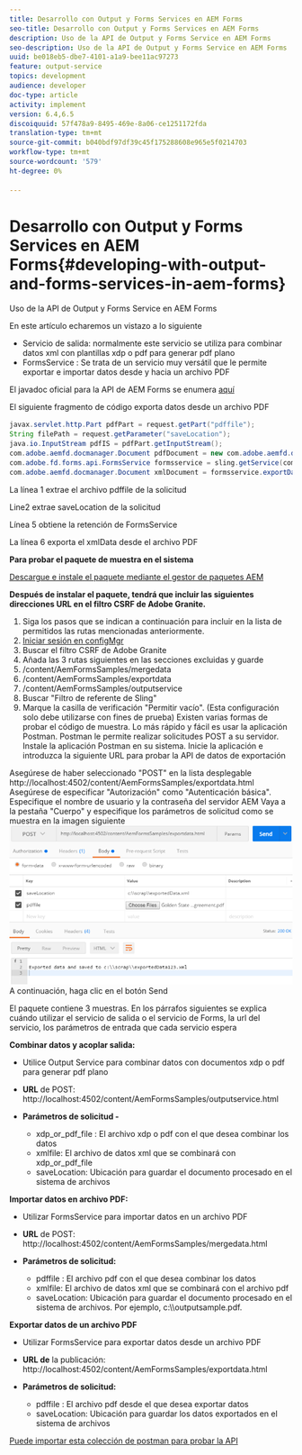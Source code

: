 ```yaml
---
title: Desarrollo con Output y Forms Services en AEM Forms
seo-title: Desarrollo con Output y Forms Services en AEM Forms
description: Uso de la API de Output y Forms Service en AEM Forms
seo-description: Uso de la API de Output y Forms Service en AEM Forms
uuid: be018eb5-dbe7-4101-a1a9-bee11ac97273
feature: output-service
topics: development
audience: developer
doc-type: article
activity: implement
version: 6.4,6.5
discoiquuid: 57f478a9-8495-469e-8a06-ce1251172fda
translation-type: tm+mt
source-git-commit: b040bdf97df39c45f175288608e965e5f0214703
workflow-type: tm+mt
source-wordcount: '579'
ht-degree: 0%

---
```



# Desarrollo con Output y Forms Services en AEM Forms{#developing-with-output-and-forms-services-in-aem-forms}

Uso de la API de Output y Forms Service en AEM Forms

En este artículo echaremos un vistazo a lo siguiente

* Servicio de salida: normalmente este servicio se utiliza para combinar datos xml con plantillas xdp o pdf para generar pdf plano
* FormsService : Se trata de un servicio muy versátil que le permite exportar e importar datos desde y hacia un archivo PDF

El javadoc oficial para la API de AEM Forms se enumera [aquí](https://helpx.adobe.com/aem-forms/6/javadocs/com/adobe/fd/output/api/package-summary.html)

El siguiente fragmento de código exporta datos desde un archivo PDF

```java
javax.servlet.http.Part pdfPart = request.getPart("pdffile");
String filePath = request.getParameter("saveLocation");
java.io.InputStream pdfIS = pdfPart.getInputStream();
com.adobe.aemfd.docmanager.Document pdfDocument = new com.adobe.aemfd.docmanager.Document(pdfIS);
com.adobe.fd.forms.api.FormsService formsservice = sling.getService(com.adobe.fd.forms.api.FormsService.class);
com.adobe.aemfd.docmanager.Document xmlDocument = formsservice.exportData(pdfDocument,com.adobe.fd.forms.api.DataFormat.Auto);
```

La línea 1 extrae el archivo pdffile de la solicitud

Line2 extrae saveLocation de la solicitud

Línea 5 obtiene la retención de FormsService

La línea 6 exporta el xmlData desde el archivo PDF

**Para probar el paquete de muestra en el sistema**

[Descargue e instale el paquete mediante el gestor de paquetes AEM](assets/outputandformsservice.zip)




**Después de instalar el paquete, tendrá que incluir las siguientes direcciones URL en el filtro CSRF de Adobe Granite.**

1. Siga los pasos que se indican a continuación para incluir en la lista de permitidos las rutas mencionadas anteriormente.
1. [Iniciar sesión en configMgr](http://localhost:4502/system/console/configMgr)
1. Buscar el filtro CSRF de Adobe Granite
1. Añada las 3 rutas siguientes en las secciones excluidas y guarde
1. /content/AemFormsSamples/mergedata
1. /content/AemFormsSamples/exportdata
1. /content/AemFormsSamples/outputservice
1. Buscar &quot;Filtro de referente de Sling&quot;
1. Marque la casilla de verificación &quot;Permitir vacío&quot;. (Esta configuración solo debe utilizarse con fines de prueba)
Existen varias formas de probar el código de muestra. Lo más rápido y fácil es usar la aplicación Postman. Postman le permite realizar solicitudes POST a su servidor. Instale la aplicación Postman en su sistema.
Inicie la aplicación e introduzca la siguiente URL para probar la API de datos de exportación

Asegúrese de haber seleccionado &quot;POST&quot; en la lista desplegable
http://localhost:4502/content/AemFormsSamples/exportdata.html
Asegúrese de especificar &quot;Autorización&quot; como &quot;Autenticación básica&quot;. Especifique el nombre de usuario y la contraseña del servidor AEM
Vaya a la pestaña &quot;Cuerpo&quot; y especifique los parámetros de solicitud como se muestra en la imagen siguiente
![exportar](assets/postexport.png)
A continuación, haga clic en el botón Send

El paquete contiene 3 muestras. En los párrafos siguientes se explica cuándo utilizar el servicio de salida o el servicio de Forms, la url del servicio, los parámetros de entrada que cada servicio espera

**Combinar datos y acoplar salida:**

* Utilice Output Service para combinar datos con documentos xdp o pdf para generar pdf plano
* **URL** de POST: http://localhost:4502/content/AemFormsSamples/outputservice.html
* **Parámetros de solicitud -**

   * xdp_or_pdf_file : El archivo xdp o pdf con el que desea combinar los datos
   * xmlfile: El archivo de datos xml que se combinará con xdp_or_pdf_file
   * saveLocation: Ubicación para guardar el documento procesado en el sistema de archivos

**Importar datos en archivo PDF:**
* Utilizar FormsService para importar datos en un archivo PDF
* **URL**  de POST: http://localhost:4502/content/AemFormsSamples/mergedata.html
* **Parámetros de solicitud:**

   * pdffile : El archivo pdf con el que desea combinar los datos
   * xmlfile: El archivo de datos xml que se combinará con el archivo pdf
   * saveLocation: Ubicación para guardar el documento procesado en el sistema de archivos. Por ejemplo, c:\\\outputsample.pdf.

**Exportar datos de un archivo PDF**
* Utilizar FormsService para exportar datos desde un archivo PDF
* **URL de** la publicación: http://localhost:4502/content/AemFormsSamples/exportdata.html
* **Parámetros de solicitud:**

   * pdffile : El archivo pdf desde el que desea exportar datos
   * saveLocation: Ubicación para guardar los datos exportados en el sistema de archivos

[Puede importar esta colección de postman para probar la API](assets/document-services-postman-collection.json)

